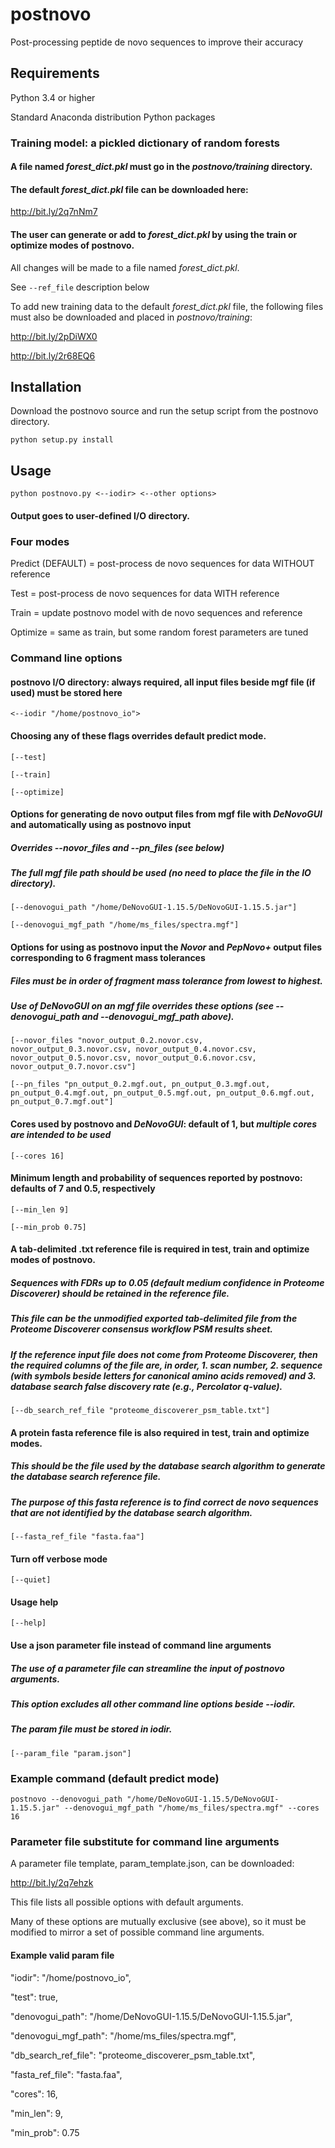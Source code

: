 # postnovo
Post-processing peptide de novo sequences to improve their accuracy

## Requirements
Python 3.4 or higher

Standard Anaconda distribution Python packages

### Training model: a pickled dictionary of random forests
#### A file named *forest_dict.pkl* must go in the *postnovo/training* directory.
#### The default *forest_dict.pkl* file can be downloaded here:
<http://bit.ly/2q7nNm7>
#### The user can generate or add to *forest_dict.pkl* by using the train or optimize modes of postnovo.
All changes will be made to a file named *forest_dict.pkl*.

See `--ref_file` description below

To add new training data to the default *forest_dict.pkl* file, the following files must also be downloaded and placed in *postnovo/training*:

<http://bit.ly/2pDiWX0>

<http://bit.ly/2r68EQ6>

## Installation

Download the postnovo source and run the setup script from the postnovo directory.

`python setup.py install`

## Usage
`python postnovo.py <--iodir> <--other options>`

#### Output goes to user-defined I/O directory.

### Four modes
Predict (DEFAULT) = post-process de novo sequences for data WITHOUT reference

Test = post-process de novo sequences for data WITH reference

Train = update postnovo model with de novo sequences and reference

Optimize = same as train, but some random forest parameters are tuned

### Command line options
#### postnovo I/O directory: always required, all input files beside mgf file (if used) must be stored here
`<--iodir "/home/postnovo_io">`

#### Choosing any of these flags overrides default predict mode.
`[--test]`

`[--train]`

`[--optimize]`

#### Options for generating de novo output files from mgf file with *DeNovoGUI* and automatically using as postnovo input
##### Overrides --novor_files and --pn_files (see below)
##### The full mgf file path should be used (no need to place the file in the IO directory).
`[--denovogui_path "/home/DeNovoGUI-1.15.5/DeNovoGUI-1.15.5.jar"]`

`[--denovogui_mgf_path "/home/ms_files/spectra.mgf"]`

#### Options for using as postnovo input the *Novor* and *PepNovo+* output files corresponding to 6 fragment mass tolerances
##### Files must be in order of fragment mass tolerance from lowest to highest.
##### Use of *DeNovoGUI* on an mgf file overrides these options (see --denovogui_path and --denovogui_mgf_path above).

`[--novor_files "novor_output_0.2.novor.csv, novor_output_0.3.novor.csv, novor_output_0.4.novor.csv, novor_output_0.5.novor.csv, novor_output_0.6.novor.csv, novor_output_0.7.novor.csv"]`

`[--pn_files "pn_output_0.2.mgf.out, pn_output_0.3.mgf.out, pn_output_0.4.mgf.out, pn_output_0.5.mgf.out, pn_output_0.6.mgf.out, pn_output_0.7.mgf.out"]`

#### Cores used by postnovo and *DeNovoGUI*: default of 1, but *multiple cores are intended to be used*
`[--cores 16]`

#### Minimum length and probability of sequences reported by postnovo: defaults of 7 and 0.5, respectively
`[--min_len 9]`

`[--min_prob 0.75]`

#### A tab-delimited .txt reference file is required in test, train and optimize modes of postnovo.
##### Sequences with FDRs up to 0.05 (default medium confidence in *Proteome Discoverer*) should be retained in the reference file.
##### This file can be the *unmodified* exported tab-delimited file from the *Proteome Discoverer* consensus workflow PSM results sheet.
##### If the reference input file does not come from *Proteome Discoverer*, then the required columns of the file are, in order, 1. scan number, 2. sequence (with symbols beside letters for canonical amino acids removed) and 3. database search false discovery rate (e.g., *Percolator* q-value).
`[--db_search_ref_file "proteome_discoverer_psm_table.txt"]`

#### A protein fasta reference file is also required in test, train and optimize modes.
##### This should be the file used by the database search algorithm to generate the database search reference file.
##### The purpose of this fasta reference is to find correct de novo sequences that are not identified by the database search algorithm.
`[--fasta_ref_file "fasta.faa"]`

#### Turn off verbose mode
`[--quiet]`

#### Usage help
`[--help]`

#### Use a json parameter file instead of command line arguments
##### The use of a parameter file can streamline the input of postnovo arguments.
##### This option excludes all other command line options beside --iodir.
##### The param file must be stored in iodir.
`[--param_file "param.json"]`

### Example command (default predict mode)
`postnovo --denovogui_path "/home/DeNovoGUI-1.15.5/DeNovoGUI-1.15.5.jar" --denovogui_mgf_path "/home/ms_files/spectra.mgf" --cores 16`

### Parameter file substitute for command line arguments

A parameter file template, param_template.json, can be downloaded:

<http://bit.ly/2q7ehzk>

This file lists all possible options with default arguments.

Many of these options are mutually exclusive (see above), so it must be modified to mirror a set of possible command line arguments.

#### Example valid param file
"iodir": "/home/postnovo_io",

"test": true,

"denovogui_path": "/home/DeNovoGUI-1.15.5/DeNovoGUI-1.15.5.jar",

"denovogui_mgf_path": "/home/ms_files/spectra.mgf",

"db_search_ref_file": "proteome_discoverer_psm_table.txt",

"fasta_ref_file": "fasta.faa",

"cores": 16,

"min_len": 9,

"min_prob": 0.75

